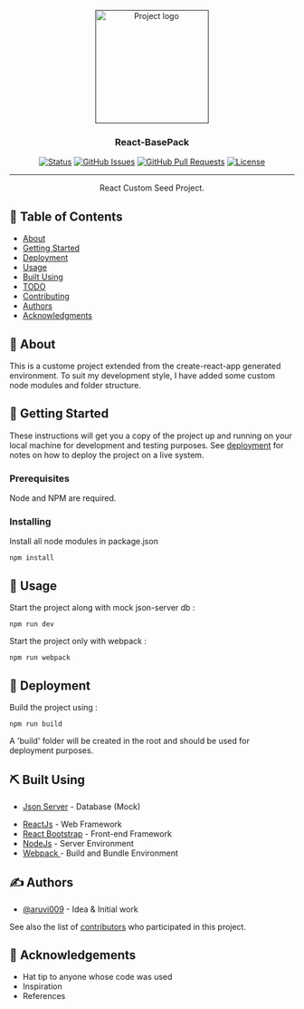 <p align="center">
  <a href="" rel="noopener">
 <img width=200px height=200px src="https://i.imgur.com/6wj0hh6.jpg" alt="Project logo"></a>
</p>

<h3 align="center">React-BasePack</h3>

<div align="center">

[![Status](https://img.shields.io/badge/status-active-success.svg)]()
[![GitHub Issues](https://img.shields.io/github/issues/kylelobo/The-Documentation-Compendium.svg)](https://github.com/aruvi009/React-BasePack/issues)
[![GitHub Pull Requests](https://img.shields.io/github/issues-pr/kylelobo/The-Documentation-Compendium.svg)](https://github.com/aruvi009/React-BasePack/pulls)
[![License](https://img.shields.io/badge/license-MIT-blue.svg)](/LICENSE)

</div>

---

<p align="center"> React Custom Seed Project.
    <br> 
</p>

## 📝 Table of Contents

- [About](#about)
- [Getting Started](#getting_started)
- [Deployment](#deployment)
- [Usage](#usage)
- [Built Using](#built_using)
- [TODO](../TODO.md)
- [Contributing](../CONTRIBUTING.md)
- [Authors](#authors)
- [Acknowledgments](#acknowledgement)

## 🧐 About <a name = "about"></a>

This is a custome project extended from the create-react-app generated environment. To suit my development style, I have added some custom node modules and folder structure. 

## 🏁 Getting Started <a name = "getting_started"></a>

These instructions will get you a copy of the project up and running on your local machine for development and testing purposes. See [deployment](#deployment) for notes on how to deploy the project on a live system.

### Prerequisites

Node and NPM are required.

### Installing

Install all node modules in package.json

```
npm install
```

<!-- 
## 🔧 Running the tests <a name = "tests"></a>

Explain how to run the automated tests for this system.

### Break down into end to end tests

Explain what these tests test and why

```
Give an example
```

### And coding style tests

Explain what these tests test and why

```
Give an example
``` -->

## 🎈 Usage <a name="usage"></a>

Start the project along with mock json-server db : 

```
npm run dev
```

Start the project only with webpack : 

```
npm run webpack
```

## 🚀 Deployment <a name = "deployment"></a>


Build the project using : 

```
npm run build
```

A 'build' folder will be created in the root and should be used for deployment purposes.

## ⛏️ Built Using <a name = "built_using"></a>

<!-- - [MongoDB](https://www.mongodb.com/) - Database -->
- [Json Server](https://www.npmjs.com/package/json-server) - Database (Mock)
<!-- - [Express](https://expressjs.com/) - Server Framework -->
<!-- - [VueJs](https://vuejs.org/) - Web Framework -->
- [ReactJs](https://reactjs.org/) - Web Framework
- [React Bootstrap](https://react-bootstrap.github.io) - Front-end Framework
- [NodeJs](https://nodejs.org/en/) - Server Environment
- [Webpack ](https://webpack.js.org/) - Build and Bundle Environment

## ✍️ Authors <a name = "authors"></a>

- [@aruvi009](https://github.com/aruvi009) - Idea & Initial work

See also the list of [contributors](https://github.com/aruvi009/React-BasePack/graphs/contributors) who participated in this project.

## 🎉 Acknowledgements <a name = "acknowledgement"></a>

- Hat tip to anyone whose code was used
- Inspiration
- References
